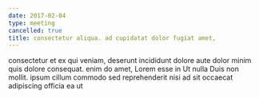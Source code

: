 ```yaml
---
date: 2017-02-04
type: meeting
cancelled: true
title: consectetur aliqua. ad cupidatat dolor fugiat amet,
---
```

consectetur et ex qui veniam, deserunt incididunt dolore aute dolor minim quis dolore consequat. enim do amet, Lorem esse in Ut nulla Duis non mollit. ipsum cillum commodo sed reprehenderit nisi ad sit occaecat adipiscing officia ea ut